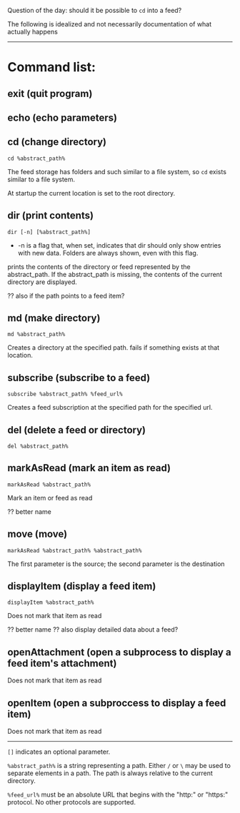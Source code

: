 Question of the day: should it be possible to `cd` into a feed?

The following is idealized and not necessarily documentation of what actually happens

----

# Command list:

## exit (quit program)

## echo (echo parameters)

## cd (change directory)

    cd %abstract_path%

The feed storage has folders and such similar to a file system, so `cd` exists similar to a file system.

At startup the current location is set to the root directory.

## dir (print contents)

    dir [-n] [%abstract_path%]

* -n is a flag that, when set, indicates that dir should only show entries with new data. Folders are always shown, even with this flag.

prints the contents of the directory or feed represented by the abstract_path.
If the abstract_path is missing, the contents of the current directory are
displayed.

?? also if the path points to a feed item?

## md (make directory)

    md %abstract_path%

Creates a directory at the specified path. fails if something exists at that location.

## subscribe (subscribe to a feed)

    subscribe %abstract_path% %feed_url%

Creates a feed subscription at the specified path for the specified url.

## del (delete a feed or directory)

    del %abstract_path%

## markAsRead (mark an item as read)

    markAsRead %abstract_path%

Mark an item or feed as read

?? better name

## move (move)

    markAsRead %abstract_path% %abstract_path%

The first parameter is the source; the second parameter is the destination

## displayItem (display a feed item)

    displayItem %abstract_path%

Does not mark that item as read

?? better name
?? also display detailed data about a feed?

## openAttachment (open a subprocess to display a feed item's attachment)

Does not mark that item as read

## openItem (open a subproccess to display a feed item)

Does not mark that item as read



----

`[]` indicates an optional parameter.

`%abstract_path%` is a string representing a path. Either `/` or `\` may be used
to separate elements in a path. The path is always relative to the current
directory.

`%feed_url%` must be an absolute URL that begins with the "http:" or "https:" protocol. No other protocols are supported.
